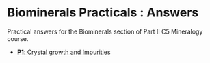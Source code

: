 # Biominerals Practicals : Answers

Practical answers for the Biominerals section of Part II C5 Mineralogy course.

- [**P1**: Crystal growth and Impurities](https://htmlpreview.github.io/?https://github.com/oscarbranson/binder-c5-biominerals/blob/ans/P1_GrowthImpurities/P1_GrowthImpurities_Answers.html)